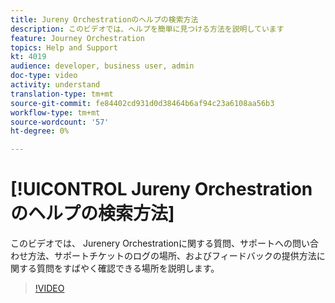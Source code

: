 ```yaml
---
title: Jureny Orchestrationのヘルプの検索方法
description: このビデオでは、ヘルプを簡単に見つける方法を説明しています
feature: Journey Orchestration
topics: Help and Support
kt: 4019
audience: developer, business user, admin
doc-type: video
activity: understand
translation-type: tm+mt
source-git-commit: fe84402cd931d0d38464b6af94c23a6108aa56b3
workflow-type: tm+mt
source-wordcount: '57'
ht-degree: 0%

---
```



# [!UICONTROL Jureny Orchestrationのヘルプの検索方法]

このビデオでは、 Jurenery Orchestrationに関する質問、サポートへの問い合わせ方法、サポートチケットのログの場所、およびフィードバックの提供方法に関する質問をすばやく確認できる場所を説明します。

>[!VIDEO](https://video.tv.adobe.com/v/32010?quality=12)
